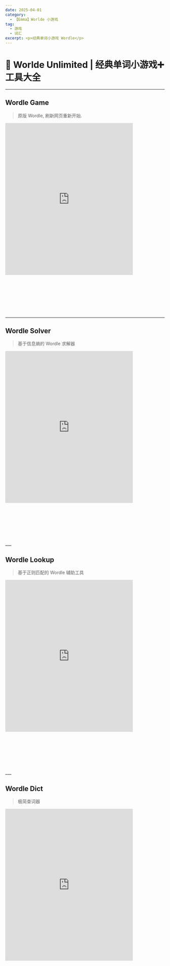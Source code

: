 ```yaml
---
date: 2025-04-01
category:
  - 【Emma】Worlde 小游戏
tag:
  - 游戏
  - 词汇
excerpt: <p>经典单词小游戏 Wordle</p>
---
```


# 🦖 Worlde Unlimited | 经典单词小游戏➕工具大全

---

## Wordle Game
> 原版 Wordle, 刷新网页重新开始.
<div style="transform: scale(0.8); transform-origin: 0 0;">
    <iframe src="https://wordle-2qj.pages.dev/" width="100%" height="600px" style="border: none;"></iframe>
</div>

___

## Wordle Solver
> 基于信息熵的 Wordle 求解器
<div style="transform: scale(0.8); transform-origin: 0 0;">
    <iframe src="https://wordle-2qj.pages.dev/solver/" width="100%" height="600px" style="border: none;"></iframe>
</div>
___

## Wordle Lookup
> 基于正则匹配的 Wordle 辅助工具
<div style="transform: scale(0.8); transform-origin: 0 0;">
    <iframe src="https://wordle-2qj.pages.dev/lookup/" width="100%" height="600px" style="border: none;"></iframe>
</div>
___

## Wordle Dict
> 极简查词器
<div style="transform: scale(0.8); transform-origin: 0 0;">
    <iframe src="https://wordle-2qj.pages.dev/dict/" width="100%" height="600px" style="border: none;"></iframe>
</div>
